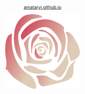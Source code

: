 
<p align="center">
  <a href="#">amataryi.github.io</a>
</p>
<p align="center">
  <img width="237" height="238" src="/images/rose.png">
</p>
